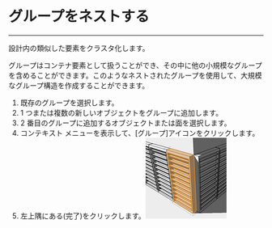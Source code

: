 

# グループをネストする

---

設計内の類似した要素をクラスタ化します。

グループはコンテナ要素として扱うことができ、その中に他の小規模なグループを含めることができます。このようなネストされたグループを使用して、大規模なグループ構造を作成することができます。

1. 既存のグループを選択します。
2. 1 つまたは複数の新しいオブジェクトをグループに追加します。
3. 2 番目のグループに追加するオブジェクトまたは面を選択します。
4. コンテキスト メニューを表示して、[グループ]アイコンをクリックします。
5. 左上隅にある(完了)をクリックします。![](Images/GUID-8FC20E8B-8988-4F0D-B79A-D18B5FA00134-low.png)

